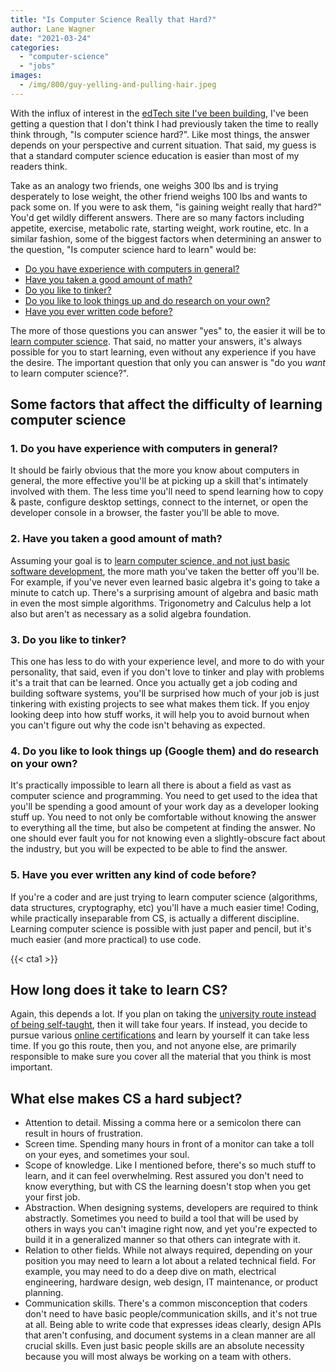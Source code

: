 ```yaml
---
title: "Is Computer Science Really that Hard?"
author: Lane Wagner
date: "2021-03-24"
categories: 
  - "computer-science"
  - "jobs"
images:
  - /img/800/guy-yelling-and-pulling-hair.jpeg
---
```


With the influx of interest in the [edTech site I've been building](https://boot.dev/), I've been getting a question that I don't think I had previously taken the time to really think through, "Is computer science hard?". Like most things, the answer depends on your perspective and current situation. That said, my guess is that a standard computer science education is easier than most of my readers think.

Take as an analogy two friends, one weighs 300 lbs and is trying desperately to lose weight, the other friend weighs 100 lbs and wants to pack some on. If you were to ask them, "is gaining weight really that hard?" You'd get wildly different answers. There are so many factors including appetite, exercise, metabolic rate, starting weight, work routine, etc. In a similar fashion, some of the biggest factors when determining an answer to the question, "Is computer science hard to learn" would be:

- [Do you have experience with computers in general?](#experience-computers)
- [Have you taken a good amount of math?](#math)
- [Do you like to tinker?](#tinker)
- [Do you like to look things up and do research on your own?](#research)
- [Have you ever written code before?](#code)

The more of those questions you can answer "yes" to, the easier it will be to [learn computer science](/computer-science/comprehensive-guide-to-learn-computer-science-online/). That said, no matter your answers, it's always possible for you to start learning, even without any experience if you have the desire. The important question that only you can answer is "do you _want_ to learn computer science?".

## Some factors that affect the difficulty of learning computer science

### 1\. Do you have experience with computers in general?

It should be fairly obvious that the more you know about computers in general, the more effective you'll be at picking up a skill that's intimately involved with them. The less time you'll need to spend learning how to copy & paste, configure desktop settings, connect to the internet, or open the developer console in a browser, the faster you'll be able to move.

### 2\. Have you taken a good amount of math?

Assuming your goal is to [learn computer science, and not just basic software development](/computer-science/computer-science-vs-software-engineering/), the more math you've taken the better off you'll be. For example, if you've never even learned basic algebra it's going to take a minute to catch up. There's a surprising amount of algebra and basic math in even the most simple algorithms. Trigonometry and Calculus help a lot also but aren't as necessary as a solid algebra foundation.

### 3\. Do you like to tinker?

This one has less to do with your experience level, and more to do with your personality, that said, even if you don't love to tinker and play with problems it's a trait that can be learned. Once you actually get a job coding and building software systems, you'll be surprised how much of your job is just tinkering with existing projects to see what makes them tick. If you enjoy looking deep into how stuff works, it will help you to avoid burnout when you can't figure out why the code isn't behaving as expected.

### 4\. Do you like to look things up (Google them) and do research on your own?

It's practically impossible to learn all there is about a field as vast as computer science and programming. You need to get used to the idea that you'll be spending a good amount of your work day as a developer looking stuff up. You need to not only be comfortable without knowing the answer to everything all the time, but also be competent at finding the answer. No one should ever fault you for not knowing even a slightly-obscure fact about the industry, but you will be expected to be able to find the answer.

### 5\. Have you ever written any kind of code before?

If you're a coder and are just trying to learn computer science (algorithms, data structures, cryptography, etc) you'll have a much easier time! Coding, while practically inseparable from CS, is actually a different discipline. Learning computer science is possible with just paper and pencil, but it's much easier (and more practical) to use code.

{{< cta1 >}}

## How long does it take to learn CS?

Again, this depends a lot. If you plan on taking the [university route instead of being self-taught](/computer-science/compsci-certificate-vs-degree/), then it will take four years. If instead, you decide to pursue various [online certifications](/computer-science/guide-to-certificate-in-computer-science/) and learn by yourself it can take less time. If you go this route, then you, and not anyone else, are primarily responsible to make sure you cover all the material that you think is most important.

## What else makes CS a hard subject?

- Attention to detail. Missing a comma here or a semicolon there can result in hours of frustration.
- Screen time. Spending many hours in front of a monitor can take a toll on your eyes, and sometimes your soul.
- Scope of knowledge. Like I mentioned before, there's so much stuff to learn, and it can feel overwhelming. Rest assured you don't need to know everything, but with CS the learning doesn't stop when you get your first job.
- Abstraction. When designing systems, developers are required to think abstractly. Sometimes you need to build a tool that will be used by others in ways you can't imagine right now, and yet you're expected to build it in a generalized manner so that others can integrate with it.
- Relation to other fields. While not always required, depending on your position you may need to learn a lot about a related technical field. For example, you may need to do a deep dive on math, electrical engineering, hardware design, web design, IT maintenance, or product planning.
- Communication skills. There's a common misconception that coders don't need to have basic people/communication skills, and it's not true at all. Being able to write code that expresses ideas clearly, design APIs that aren't confusing, and document systems in a clean manner are all crucial skills. Even just basic people skills are an absolute necessity because you will most always be working on a team with others.
